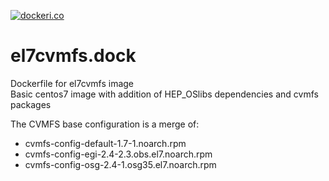 [![dockeri.co](https://dockeri.co/image/adriansevcenco/el7cvmfs)](https://hub.docker.com/r/adriansevcenco/el7cvmfs)

# el7cvmfs.dock
Dockerfile for el7cvmfs image   
Basic centos7 image with addition of HEP_OSlibs dependencies and cvmfs packages   

The CVMFS base configuration is a merge of:  
* cvmfs-config-default-1.7-1.noarch.rpm  
* cvmfs-config-egi-2.4-2.3.obs.el7.noarch.rpm  
* cvmfs-config-osg-2.4-1.osg35.el7.noarch.rpm  

